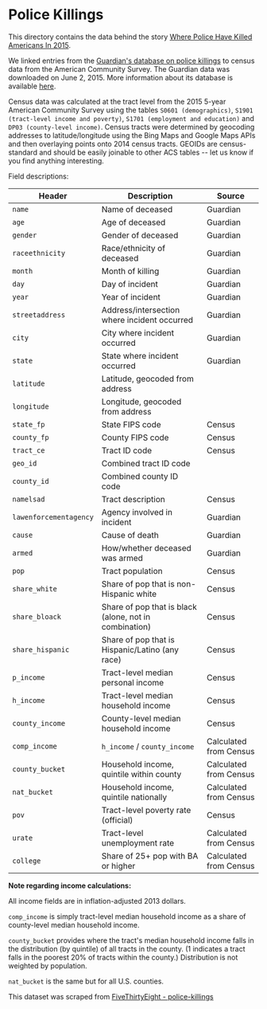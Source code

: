 # Police Killings

This directory contains the data behind the story [Where Police Have Killed Americans In 2015](http://fivethirtyeight.com/features/where-police-have-killed-americans-in-2015).

We linked entries from the [Guardian's database on police killings](http://www.theguardian.com/us-news/ng-interactive/2015/jun/01/the-counted-map-us-police-killings) to census data from the American Community Survey. The Guardian data was downloaded on June 2, 2015. More information about its database is available [here](http://www.theguardian.com/us-news/ng-interactive/2015/jun/01/about-the-counted).

Census data was calculated at the tract level from the 2015 5-year American Community Survey using the tables `S0601 (demographics)`, `S1901 (tract-level income and poverty)`, `S1701 (employment and education)` and `DP03 (county-level income)`. Census tracts were determined by geocoding addresses to latitude/longitude using the Bing Maps and Google Maps APIs and then overlaying points onto 2014 census tracts. GEOIDs are census-standard and should be easily joinable to other ACS tables -- let us know if you find anything interesting.

Field descriptions:

Header | Description | Source
---|-----------|----
`name` | Name of deceased | Guardian
`age` | Age of deceased | Guardian
`gender` | Gender of deceased | Guardian
`raceethnicity` | Race/ethnicity of deceased | Guardian
`month` | Month of killing | Guardian
`day` | Day of incident | Guardian
`year` | Year of incident | Guardian
`streetaddress` | Address/intersection where incident occurred | Guardian
`city` | City where incident occurred | Guardian
`state` | State where incident occurred | Guardian
`latitude` | Latitude, geocoded from address |
`longitude` | Longitude, geocoded from address |
`state_fp` | State FIPS code | Census
`county_fp` | County FIPS code | Census
`tract_ce` | Tract ID code | Census
`geo_id` | Combined tract ID code |
`county_id` | Combined county ID code |
`namelsad` | Tract description | Census
`lawenforcementagency` | Agency involved in incident | Guardian
`cause` | Cause of death | Guardian
`armed` | How/whether deceased was armed | Guardian
`pop` | Tract population | Census
`share_white` | Share of pop that is non-Hispanic white | Census
`share_bloack` | Share of pop that is black (alone, not in combination) | Census
`share_hispanic` | Share of pop that is Hispanic/Latino (any race) | Census
`p_income` | Tract-level median personal income | Census
`h_income` | Tract-level median household income | Census
`county_income` | County-level median household income | Census
`comp_income` | `h_income` / `county_income` | Calculated from Census
`county_bucket` | Household income, quintile within county | Calculated from Census
`nat_bucket` | Household income, quintile nationally | Calculated from Census
`pov` | Tract-level poverty rate (official) | Census
`urate` | Tract-level unemployment rate | Calculated from Census
`college` | Share of 25+ pop with BA or higher | Calculated from Census

<b>Note regarding income calculations:</b>

All income fields are in inflation-adjusted 2013 dollars.

`comp_income` is simply tract-level median household income as a share of county-level median household income.

`county_bucket` provides where the tract's median household income falls in the distribution (by quintile) of all tracts in the county. (1 indicates a tract falls in the poorest 20% of tracts within the county.) Distribution is not weighted by population.

`nat_bucket` is the same but for all U.S. counties.

This dataset was scraped from [FiveThirtyEight - police-killings](https://github.com/fivethirtyeight/data/tree/master/police-killings)